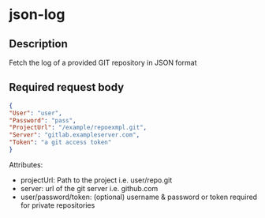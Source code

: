 # json-log

## Description
Fetch the log of a provided GIT repository in JSON format

## Required request body 
```json
{
"User": "user",
"Password": "pass",
"ProjectUrl": "/example/repoexmpl.git",
"Server": "gitlab.exampleserver.com",
"Token": "a git access token"
}
```


Attributes:
- projectUrl: Path to the project i.e. user/repo.git
- server: url of the git server i.e. github.com
- user/password/token: (optional) username & password or token required for private repositories
